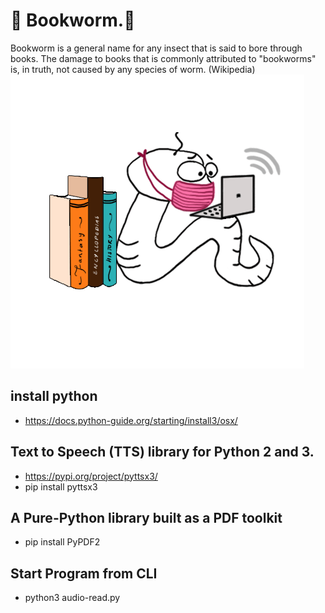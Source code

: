 # 🐛 Bookworm.🐛   
Bookworm is a general name for any insect that is said to bore through books. The damage to books that is commonly attributed to "bookworms" is, in truth, not caused by any species of worm. (Wikipedia)
![worm reader](images/worm.png)
## install python
 - https://docs.python-guide.org/starting/install3/osx/

## Text to Speech (TTS) library for Python 2 and 3.
 - https://pypi.org/project/pyttsx3/
 - pip install pyttsx3

## A Pure-Python library built as a PDF toolkit
 - pip install PyPDF2

## Start Program from CLI
 - python3 audio-read.py
